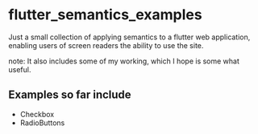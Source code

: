# flutter_semantics_examples

Just a small collection of applying semantics to a flutter web application,
enabling users of screen readers the ability to use the site.

note: It also includes some of my working, which I hope is some what useful.

## Examples so far include

* Checkbox
* RadioButtons
